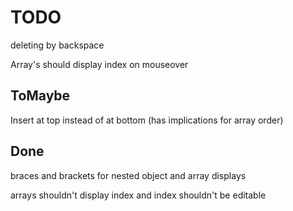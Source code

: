 TODO
====

deleting by backspace

Array's should display index on mouseover

ToMaybe
-------

Insert at top instead of at bottom (has implications for array order)

Done
----

braces and brackets for nested object and array displays

arrays shouldn't display index and index shouldn't be editable
